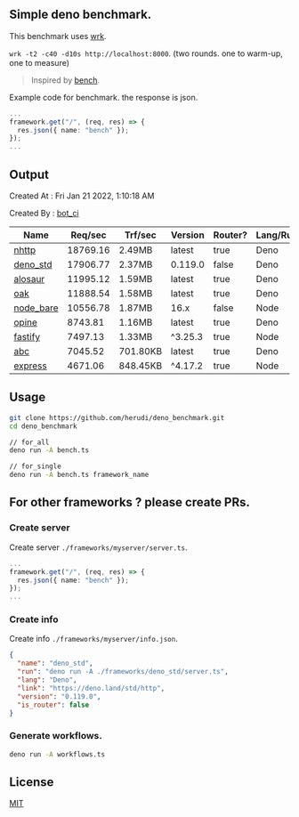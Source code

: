 ## Simple deno benchmark.
This benchmark uses [wrk](https://github.com/wg/wrk).

`wrk -t2 -c40 -d10s http://localhost:8000`. (two rounds. one to warm-up, one to measure)

> Inspired by [bench](https://github.com/denosaurs/bench).

Example code for benchmark. the response is json.
```ts
...
framework.get("/", (req, res) => {
  res.json({ name: "bench" });
});
...
```

## Output
Created At : Fri Jan 21 2022, 1:10:18 AM

Created By : [bot_ci](https://github.com/herudi/deno_benchmarks/commits?author=github-actions%5Bbot%5D)

|Name|Req/sec|Trf/sec|Version|Router?|Lang/Runtime|
|----|----|----|----|----|----|
|[nhttp](https://github.com/nhttp/nhttp)|18769.16|2.49MB|latest|true|Deno|
|[deno_std](https://deno.land/std/http)|17906.77|2.37MB|0.119.0|false|Deno|
|[alosaur](https://github.com/alosaur/alosaur)|11995.12|1.59MB|latest|true|Deno|
|[oak](https://github.com/oakserver/oak)|11888.54|1.58MB|latest|true|Deno|
|[node_bare](https://nodejs.org)|10556.78|1.87MB|16.x|false|Node|
|[opine](https://github.com/cmorten/opine)|8743.81|1.16MB|latest|true|Deno|
|[fastify](https://github.com/fastify/fastify)|7497.13|1.33MB|^3.25.3|true|Node|
|[abc](https://deno.land/x/abc)|7045.52|701.80KB|latest|true|Deno|
|[express](https://github.com/expressjs/express)|4671.06|848.45KB|^4.17.2|true|Node|


## Usage
```bash
git clone https://github.com/herudi/deno_benchmark.git
cd deno_benchmark

// for_all
deno run -A bench.ts

// for_single
deno run -A bench.ts framework_name
```
## For other frameworks ? please create PRs.
### Create server
Create server `./frameworks/myserver/server.ts`.
```ts
...
framework.get("/", (req, res) => {
  res.json({ name: "bench" });
});
...
```
### Create info
Create info `./frameworks/myserver/info.json`.
```json
{
  "name": "deno_std",
  "run": "deno run -A ./frameworks/deno_std/server.ts",
  "lang": "Deno",
  "link": "https://deno.land/std/http",
  "version": "0.119.0",
  "is_router": false
}
```
### Generate workflows.
```bash
deno run -A workflows.ts
```
## License

[MIT](LICENSE)

